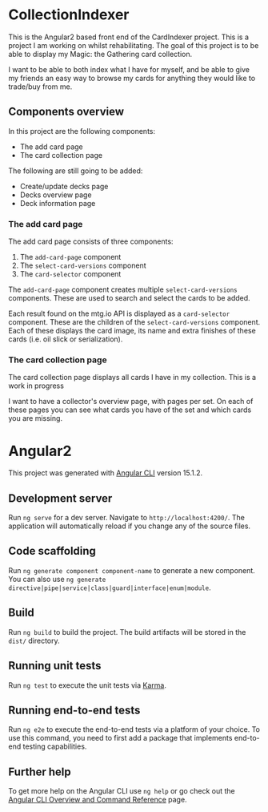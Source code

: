# CollectionIndexer

This is the Angular2 based front end of the CardIndexer project. This is a project I am working on whilst rehabilitating. The goal of this project is to be able to display my Magic: the Gathering card collection.

I want to be able to both index what I have for myself, and be able to give my friends an easy way to browse my cards for anything they would like to trade/buy from me.

## Components overview
In this project are the following components:
* The add card page
* The card collection page

The following are still going to be added:
* Create/update decks page
* Decks overview page
* Deck information page

### The add card page
The add card page consists of three components:
1. The `add-card-page` component
2. The `select-card-versions` component
3. The `card-selector` component

The `add-card-page` component creates multiple `select-card-versions` components. 
These are used to search and select the cards to be added.

Each result found on the mtg.io API is displayed as a `card-selector` component. These are the children of the `select-card-versions` component.
Each of these displays the card image, its name and extra finishes of these cards (i.e. oil slick or serialization).

### The card collection page
The card collection page displays all cards I have in my collection.
This is a work in progress

I want to have a collector's overview page, with pages per set. On each of these pages you can see what cards you have of the set and which cards you are missing.


# Angular2

This project was generated with [Angular CLI](https://github.com/angular/angular-cli) version 15.1.2.

## Development server

Run `ng serve` for a dev server. Navigate to `http://localhost:4200/`. The application will automatically reload if you change any of the source files.

## Code scaffolding

Run `ng generate component component-name` to generate a new component. You can also use `ng generate directive|pipe|service|class|guard|interface|enum|module`.

## Build

Run `ng build` to build the project. The build artifacts will be stored in the `dist/` directory.

## Running unit tests

Run `ng test` to execute the unit tests via [Karma](https://karma-runner.github.io).

## Running end-to-end tests

Run `ng e2e` to execute the end-to-end tests via a platform of your choice. To use this command, you need to first add a package that implements end-to-end testing capabilities.

## Further help

To get more help on the Angular CLI use `ng help` or go check out the [Angular CLI Overview and Command Reference](https://angular.io/cli) page.
